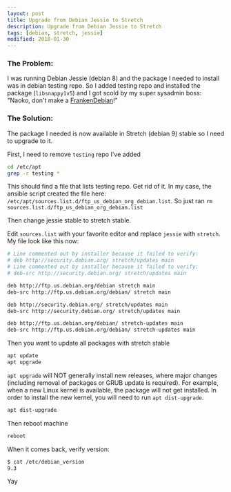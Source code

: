```yaml
---
layout: post
title: Upgrade from Debian Jessie to Stretch
description: Upgrade from Debian Jessie to Stretch
tags: [debian, stretch, jessie]
modified: 2018-01-30
---
```


### The Problem:

I was running Debian Jessie (debian 8) and the package I needed to install was in debian testing repo.
So I added testing repo and installed the package (`libsnappy1v5`) and I got scold by my super sysadmin boss:
"Naoko, don't make a [FrankenDebian](https://wiki.debian.org/DontBreakDebian)!"


### The Solution:
The package I needed is now available in Stretch (debian 9) stable so I need to upgrade to it.

First, I need to remove `testing` repo I've added
```bash
cd /etc/apt
grep -r testing *
```
This should find a file that lists testing repo.
Get rid of it. In my case, the ansible script created the file here:
`/etc/apt/sources.list.d/ftp_us_debian_org_debian.list`.
So just ran `rm sources.list.d/ftp_us_debian_org_debian.list`

Then change jessie stable to stretch stable.

Edit `sources.list` with your favorite editor and replace `jessie` with `stretch`.
My file look like this now:
```bash
# Line commented out by installer because it failed to verify:
# deb http://security.debian.org/ stretch/updates main
# Line commented out by installer because it failed to verify:
# deb-src http://security.debian.org/ stretch/updates main

deb http://ftp.us.debian.org/debian stretch main
deb-src http://ftp.us.debian.org/debian/ stretch main

deb http://security.debian.org/ stretch/updates main
deb-src http://security.debian.org/ stretch/updates main

deb http://ftp.us.debian.org/debian/ stretch-updates main
deb-src http://ftp.us.debian.org/debian/ stretch-updates main
```

Then you want to update all packages with stretch stable
```bash
apt update
apt upgrade
```
`apt upgrade` will NOT generally install new releases, 
where major changes (including removal of packages or GRUB update is required). 
For example, when a new Linux kernel is available, the package will not get installed.
In order to install the new kernel, you will need to run `apt dist-upgrade`.

```bash
apt dist-upgrade
```
Then reboot machine
```bash
reboot
```
When it comes back, verify version:
```bash
$ cat /etc/debian_version
9.3
```

Yay
